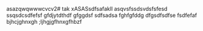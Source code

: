 asazqwqwwwcvcv2# tak
xASASsdfsafakll
asqvsfssdsvdsfsfesd
ssqsdcsdfefsf
gfdjytdthdf
gfggdsf
sdfsadsa
fghfgfddg
dfgsdfsdfse
fsdfefaf
bjhcjghnxgh
;ljhgjgfhnxgfhbzf
